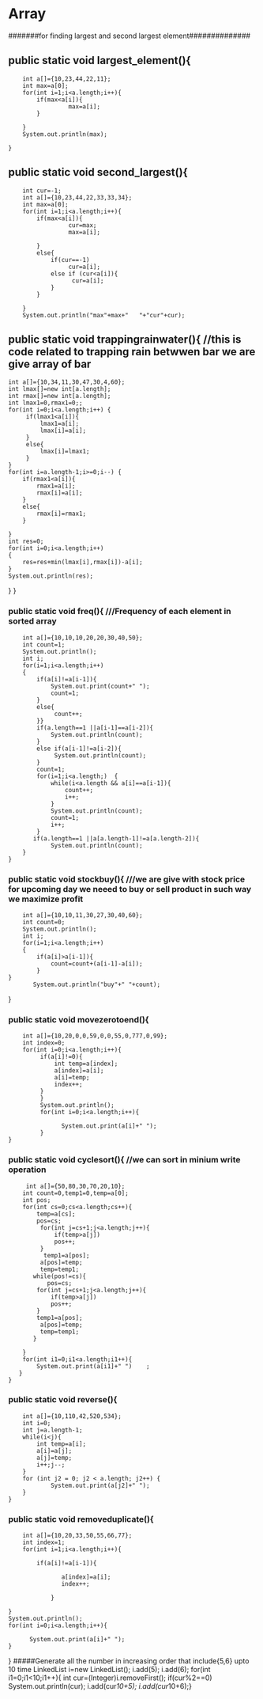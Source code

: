 # Array
#######for finding largest and second largest element##############
 ## public static void largest_element(){ 
        int a[]={10,23,44,22,11};
        int max=a[0];
        for(int i=1;i<a.length;i++){
            if(max<a[i]){
                     max=a[i];
            }

        }
        System.out.println(max);

    }
    
   ## public static void second_largest(){
        int cur=-1;
        int a[]={10,23,44,22,33,33,34};
        int max=a[0];
        for(int i=1;i<a.length;i++){
            if(max<a[i]){
                     cur=max;
                     max=a[i];
                     
            }
            else{
                if(cur==-1)
                     cur=a[i];
                else if (cur<a[i]){
                      cur=a[i];
                }   
            }

        }
        System.out.println("max"+max+"   "+"cur"+cur);
        
   ## public static void  trappingrainwater(){                           //this is code related to trapping rain betwwen bar we are give array of bar
    int a[]={10,34,11,30,47,30,4,60};
    int lmax[]=new int[a.length];
    int rmax[]=new int[a.length];
    int lmax1=0,rmax1=0;;
    for(int i=0;i<a.length;i++) {
         if(lmax1<a[i]){
             lmax1=a[i];
             lmax[i]=a[i];
         }
         else{
             lmax[i]=lmax1;
         }
    }
    for(int i=a.length-1;i>=0;i--) {
        if(rmax1<a[i]){
            rmax1=a[i];
            rmax[i]=a[i];
        }
        else{
            rmax[i]=rmax1;
        }

    }
    int res=0;
    for(int i=0;i<a.length;i++)                                      
    {
        res=res+min(lmax[i],rmax[i])-a[i];
    }
    System.out.println(res);
   

} 
    }
    
  ### public static void  freq(){                      ///Frequency of each element in sorted array
        int a[]={10,10,10,20,20,30,40,50};
        int count=1;
        System.out.println();
        int i;
        for(i=1;i<a.length;i++)                                      
        {
            if(a[i]!=a[i-1]){
                System.out.print(count+" ");
                count=1;
            }
            else{
                 count++;
            }}
            if(a.length==1 ||a[i-1]==a[i-2]){
                System.out.println(count);
            }
            else if(a[i-1]!=a[i-2]){
                 System.out.println(count);
            }
            count=1;
            for(i=1;i<a.length;)  {
                while(i<a.length && a[i]==a[i-1]){
                    count++;
                    i++;
                }
                System.out.println(count);
                count=1;
                i++;
            } 
           if(a.length==1 ||a[a.length-1]!=a[a.length-2]){
                System.out.println(count);
        }  
    }
   ###  public static void  stockbuy(){                  ///we are give with stock price for upcoming day we neeed to buy or sell product in such way we maximize profit
        int a[]={10,10,11,30,27,30,40,60};
        int count=0;
        System.out.println();
        int i;
        for(i=1;i<a.length;i++)                                      
        {
            if(a[i]>a[i-1]){
                count=count+(a[i-1]-a[i]);
            }
    }
           System.out.println("buy"+" "+count);
}  




### public static void movezerotoend(){
        int a[]={10,20,0,0,59,0,0,55,0,777,0,99};
        int index=0;
        for(int i=0;i<a.length;i++){
             if(a[i]!=0){
                 int temp=a[index];
                 a[index]=a[i];
                 a[i]=temp;
                 index++;
             }
             }
             System.out.println();
             for(int i=0;i<a.length;i++){
         
                   System.out.print(a[i]+" ");
             } 
    }

 ### public static void cyclesort(){         //we can sort in minium write operation 
         int a[]={50,80,30,70,20,10};
        int count=0,temp1=0,temp=a[0];
        int pos;
        for(int cs=0;cs<a.length;cs++){
            temp=a[cs];
            pos=cs;
             for(int j=cs+1;j<a.length;j++){
                 if(temp>a[j])
                 pos++;
             }
              temp1=a[pos];
             a[pos]=temp;
             temp=temp1;
           while(pos!=cs){
               pos=cs;
            for(int j=cs+1;j<a.length;j++){
                if(temp>a[j])
                pos++;
            } 
            temp1=a[pos];
             a[pos]=temp;
             temp=temp1;
           }  

        }
        for(int i1=0;i1<a.length;i1++){
            System.out.print(a[i1]+" ")    ;
       }
    }

 ### public static void reverse(){
        int a[]={10,110,42,520,534};
        int i=0;
        int j=a.length-1;
        while(i<j){
            int temp=a[i];
            a[i]=a[j];
            a[j]=temp;
            i++;j--;
        }
        for (int j2 = 0; j2 < a.length; j2++) {
                System.out.print(a[j2]+" ");
        }
    }
   ### public static void removeduplicate(){
        int a[]={10,20,33,50,55,66,77};
        int index=1;
        for(int i=1;i<a.length;i++){
            
            if(a[i]!=a[i-1]){
               
                   a[index]=a[i];
                   index++;
                 
                }
                 
    }
    System.out.println();
    for(int i=0;i<a.length;i++){

          System.out.print(a[i]+" ");
    }        
}
 #####Generate all the number in increasing order that include{5,6} upto 10 time
  LinkedList i=new LinkedList();
        i.add(5);
        i.add(6); 
        for(int i1=0;i1<10;i1++){
            int cur=(Integer)i.removeFirst();
            if(cur%2==0)
            System.out.println(cur);
            i.add(cur*10+5);
            i.add(cur*10+6);}
